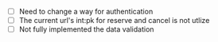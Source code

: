 - [ ] Need to change a way for authentication
- [ ] The current url's int:pk for reserve and cancel is not utlize
- [ ] Not fully implemented the data validation
